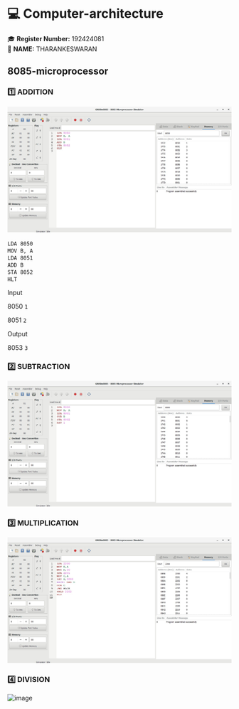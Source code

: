 # 💻 Computer-architecture
🎓 **Register Number:** 192424081  
🤗 **NAME:** THARANKESWARAN 
## 8085-microprocessor

### 1️⃣ ADDITION
![image](ADDITION.jpg)
```assembly
LDA 8050  
MOV B, A  
LDA 8051  
ADD B  
STA 8052  
HLT  
```
Input 

8050 `1`
      
8051 `2`

Output 

8053 `3`
### 2️⃣ SUBTRACTION
![image](SUBTRACTION.jpg)

### 3️⃣ MULTIPLICATION
![image](MULTIPLICATION.jpg)


### 4️⃣ DIVISION
![image](DIVISION.jpg)
